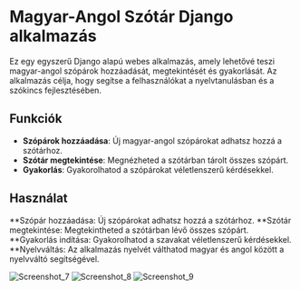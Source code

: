 # Magyar-Angol Szótár Django alkalmazás

Ez egy egyszerű Django alapú webes alkalmazás, amely lehetővé teszi magyar-angol szópárok hozzáadását, megtekintését és gyakorlását. Az alkalmazás célja, hogy segítse a felhasználókat a nyelvtanulásban és a szókincs fejlesztésében.

## Funkciók

- **Szópárok hozzáadása**: Új magyar-angol szópárokat adhatsz hozzá a szótárhoz.
- **Szótár megtekintése**: Megnézheted a szótárban tárolt összes szópárt.
- **Gyakorlás**: Gyakorolhatod a szópárokat véletlenszerű kérdésekkel.

## Használat
**Szópár hozzáadása: Új szópárokat adhatsz hozzá a szótárhoz.
**Szótár megtekintése: Megtekintheted a szótárban lévő összes szópárt.
**Gyakorlás indítása: Gyakorolhatod a szavakat véletlenszerű kérdésekkel.
**Nyelvváltás: Az alkalmazás nyelvét válthatod magyar és angol között a nyelvváltó segítségével.

![Screenshot_7](https://github.com/user-attachments/assets/1c0ffde1-6700-4cdf-83fe-56be19ab20da)
![Screenshot_8](https://github.com/user-attachments/assets/f3d3046d-e0fe-4545-b3a3-6da363060a44)
![Screenshot_9](https://github.com/user-attachments/assets/e4b68d00-5822-4d69-b70e-be76caf5fff9)
